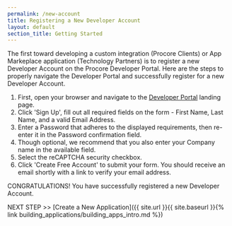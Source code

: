 ```yaml
---
permalink: /new-account
title: Registering a New Developer Account
layout: default
section_title: Getting Started
---
```


The first toward developing a custom integration (Procore Clients) or App Markeplace application (Technology Partners) is to register a new Developer Account on the Procore Developer Portal. Here are the steps to properly navigate the Developer Portal and successfully register for a new Developer Account.

1. First, open your browser and navigate to the [Developer Portal](https://developers.procore.com/) landing page.
1. Click 'Sign Up', fill out all required fields on the form - First Name, Last Name, and a valid Email Address.
1. Enter a Password that adheres to the displayed requirements, then re-enter it in the Password confirmation field.
1. Though optional, we recommend that you also enter your Company name in the available field.
1. Select the reCAPTCHA security checkbox.
1. Click 'Create Free Account' to submit your form. You should receive an email shortly with a link to verify your email address.

CONGRATULATIONS! You have successfully registered a new Developer Account.

NEXT STEP >> [Create a New Application]({{ site.url }}{{ site.baseurl }}{% link building_applications/building_apps_intro.md %})

